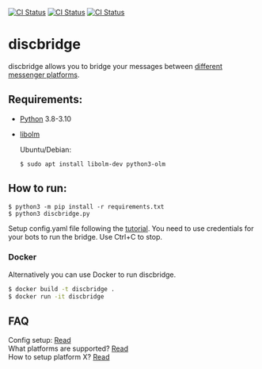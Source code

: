 [![CI Status](https://github.com/aobolensk/discbridge/workflows/Lint/badge.svg)](https://github.com/aobolensk/discbridge/actions/workflows/lint.yaml)
[![CI Status](https://github.com/aobolensk/discbridge/workflows/Docker%20build/badge.svg)](https://github.com/aobolensk/discbridge/actions/workflows/build-image.yml)
[![CI Status](https://github.com/aobolensk/discbridge/workflows/CodeQL/badge.svg)](https://github.com/aobolensk/discbridge/actions/workflows/codeql-analysis.yml)

# discbridge

discbridge allows you to bridge your messages between [different messenger platforms](docs/support-table.md).

## Requirements:

- [Python](https://www.python.org/) 3.8-3.10
- [libolm](https://gitlab.matrix.org/matrix-org/olm)

  Ubuntu/Debian:
  ```
  $ sudo apt install libolm-dev python3-olm
  ```

## How to run:
```console
$ python3 -m pip install -r requirements.txt
$ python3 discbridge.py
```

Setup config.yaml file following the [tutorial](docs/config.md).
You need to use credentials for your bots to run the bridge.
Use Ctrl+C to stop.

### Docker

Alternatively you can use Docker to run discbridge.

```bash
$ docker build -t discbridge .
$ docker run -it discbridge
```

## FAQ

Config setup: [Read](docs/config.md)<br>
What platforms are supported? [Read](docs/support-table.md)<br>
How to setup platform X? [Read](docs/backend-instructions.md)<br>
